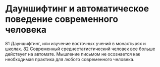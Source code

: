 # Дауншифтинг и автоматическое поведение современного человека

81 Дауншифтинг, или изучение восточных учений в монастырях и школах.
82 Современный среднестатистический человек все больше действует на автомате. Мышление письмом не осознается как необходимая практика для любого современного человека.
